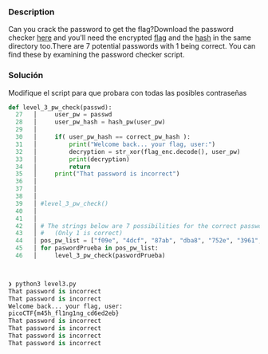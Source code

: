 ### Description
Can you crack the password to get the flag?Download the password checker [here](https://artifacts.picoctf.net/c/17/level3.py) and you'll need the encrypted [flag](https://artifacts.picoctf.net/c/17/level3.flag.txt.enc) and the [hash](https://artifacts.picoctf.net/c/17/level3.hash.bin) in the same directory too.There are 7 potential passwords with 1 being correct. You can find these by examining the password checker script.

### Solución 
Modifique el script para que probara con todas las posibles contraseñas
```python
def level_3_pw_check(passwd):
  27   │     user_pw = passwd
  28   │     user_pw_hash = hash_pw(user_pw)
  29   │     
  30   │     if( user_pw_hash == correct_pw_hash ):
  31   │         print("Welcome back... your flag, user:")
  32   │         decryption = str_xor(flag_enc.decode(), user_pw)
  33   │         print(decryption)
  34   │         return
  35   │     print("That password is incorrect")
  36   │ 
  37   │ 
  38   │ 
  39   │ #level_3_pw_check()
  40   │ 
  41   │ 
  42   │ # The strings below are 7 possibilities for the correct password. 
  43   │ #   (Only 1 is correct)
  44   │ pos_pw_list = ["f09e", "4dcf", "87ab", "dba8", "752e", "3961", "f159"]
  45   │ for paswordPrueba in pos_pw_list:
  46   │     level_3_pw_check(paswordPrueba)



❯ python3 level3.py
That password is incorrect
That password is incorrect
Welcome back... your flag, user:
picoCTF{m45h_fl1ng1ng_cd6ed2eb}
That password is incorrect
That password is incorrect
That password is incorrect
That password is incorrect

```

